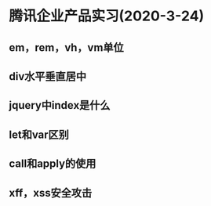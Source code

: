 # 腾讯企业产品实习(2020-3-24)  
## em，rem，vh，vm单位  
## div水平垂直居中  
## jquery中index是什么
## let和var区别   
##  call和apply的使用  
## xff，xss安全攻击  
